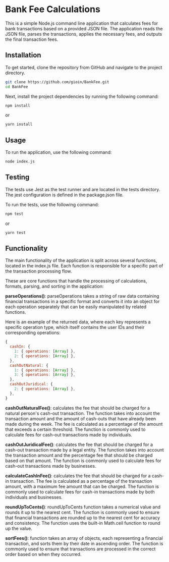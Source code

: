 
# Bank Fee Calculations

This is a simple Node.js command line application that calculates fees for bank transactions based on a provided JSON file. The application reads the JSON file, parses the transactions, applies the necessary fees, and outputs the final transaction fees.

## Installation

To get started, clone the repository from GitHub and navigate to the project directory.

```bash
git clone https://github.com/gioin/BankFee.git
cd BankFee
```

Next, install the project dependencies by running the following command:

```bash
npm install
```
or
```bash
yarn install
```
## Usage

To run the application, use the following command:
```bash
node index.js
```

## Testing
The tests use Jest as the test runner and are located in the tests directory. The jest configuration is defined in the package.json file.

To run the tests, use the following command:

```bash
npm test
```
or
```bash
yarn test
```

## Functionality

The main functionality of the application is split across several functions, located in the index.js file. Each function is responsible for a specific part of the transaction processing flow.

These are core functions that handle the processing of calculations, formats, parsing, and sorting in the application:

**parseOperations()**: parseOperations takes a string of raw data containing financial transactions in a specific format and converts it into an object for each operation separately that can be easily manipulated by related functions.

Here is an example of the returned data, where each key represents a specific operation type, which itself contains the user IDs and their corresponding operations:

```js
{
  cashIn: {
    1: { operations: [Array] },
    2: { operations: [Array] },
  },
  cashOutNatural: {
    1: { operations: [Array] },
    3: { operations: [Array] },
  },
  cashOutJuridical: {
    2: { operations: [Array] },
  },
}
```

**cashOutNaturalFee()**: calculates the fee that should be charged for a natural person's cash-out transaction. The function takes into account the transaction amount and the amount of cash-outs that have already been made during the week. The fee is calculated as a percentage of the amount that exceeds a certain threshold. The function is commonly used to calculate fees for cash-out transactions made by individuals.

**cashOutJuridicalFee()**: calculates the fee that should be charged for a cash-out transaction made by a legal entity. The function takes into account the transaction amount and the percentage fee that should be charged based on that amount. The function is commonly used to calculate fees for cash-out transactions made by businesses.

**calculateCashInFee()**: calculates the fee that should be charged for a cash-in transaction. The fee is calculated as a percentage of the transaction amount, with a maximum fee amount that can be charged. The function is commonly used to calculate fees for cash-in transactions made by both individuals and businesses.

**roundUpToCents()**: roundUpToCents function takes a numerical value and rounds it up to the nearest cent. The function is commonly used to ensure that financial transactions are rounded up to the nearest cent for accuracy and consistency. The function uses the built-in Math.ceil function to round up the value.

**sortFees()**: function takes an array of objects, each representing a financial transaction, and sorts them by their date in ascending order. The function is commonly used to ensure that transactions are processed in the correct order based on when they occurred.
